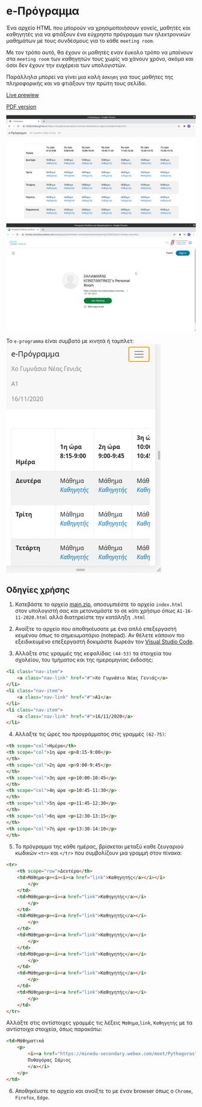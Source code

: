 # e-Πρόγραμμα
Ένα αρχείο HTML που μπορούν να χρησιμοποιήσουν γονείς, μαθητές και καθηγητές για να φτιάξουν ένα εύχρηστο πρόγραμμα των ηλεκτρονικών μαθημάτων με τους συνδέσμους για το κάθε `meeting room`.

Με τον τρόπο αυτό, θα έχουν οι μαθητές εναν έυκολο τρόπο να μπαίνουν στα `meeting room` των καθηγητών τους χωρίς να χάνουν χρόνο, ακόμα και όσοι δεν έχουν την ευχέρεια των υπολογιστών.

 Παράλληλα μπορεί να γίνει μια καλή `άσκηση` για τους μαθήτες της πληροφορικής και να φτιάξουν την πρώτη τους σελίδα.

 [Live prewiew](https://htmlpreview.github.io/?https://raw.githubusercontent.com/SpiralOutDotEu/e-programma/main/index_sample.html)

 [PDF version](https://github.com/SpiralOutDotEu/e-programma/blob/main/e-%CE%A0%CF%81%CF%8C%CE%B3%CF%81%CE%B1%CE%BC%CE%BC%CE%B1.pdf?raw=true)

![e-programma](https://github.com/SpiralOutDotEu/e-programma/blob/main/e-programma.png?raw=true)
![webex-sample](https://github.com/SpiralOutDotEu/e-programma/blob/main/webex-sample.jpg?raw=true)

To `e-programma` είναι συμβατό με κινητά ή ταμπλετ:
![mobile](https://github.com/SpiralOutDotEu/e-programma/blob/main/e-programma-mobile.png?raw=true)

## Οδηγίες χρήσης

1. Κατεβάστε το αρχείο [main.zip](https://github.com/SpiralOutDotEu/e-programma/archive/main.zip), αποσυμπιέστε το αρχείο `index.html` στον υπολογιστή σας και μετονομάστε το σε κάτι χρήσιμο όπως `A1-16-11-2020.html` αλλά διατηρείστε την κατάληξη `.html`

2. Ανοίξτε το αρχείο που αποθηκέυσατε με ένα απλό επεξεργαστή κειμένου όπως το σημειωματάριο (notepad). Αν θέλετε κάποιον πιο εξειδικευμένο επεξεργαστή δοκιμάστε δωρεάν τον [Visual Studio Code](https://code.visualstudio.com/).

3. Αλλάξτε στις γραμμές της κεφαλίδας `(44-53)` τα στοιχεία του σχολείου, του τμήματος και της ημερομηνίας έκδοσης:
```html
<li class="nav-item">
    <a class="nav-link" href="#">Xο Γυμνάσιο Νέας Γενιάς</a>
</li>
<li class="nav-item">
    <a class="nav-link" href="#">Α1</a>
</li>
<li class="nav-item">
    <a class="nav-link" href="#">16/11/2020</a>
</li>
```
4. Αλλάξτε τις ώρες του προγράμματος στις γραμμές `(62-75)`:
```html
<th scope="col">Ημέρα</th>
<th scope="col">1η ώρα <p>8:15-9:00</p>
</th>
<th scope="col">2η ώρα <p>9:00-9:45</p>
</th>
<th scope="col">3η ώρα <p>10:00-10:45</p>
</th>
<th scope="col">4η ώρα <p>10:45-11:30</p>
</th>
<th scope="col">5η ώρα <p>11:45-12:30</p>
</th>
<th scope="col">6η ώρα <p>12:30-13:15</p>
</th>
<th scope="col">7η ώρα <p>13:30-14:10</p>
</th>
```

5. Το πρόγραμμα της κάθε ημέρας, βρίσκεται μεταξύ καθε ζευγαριού κωδικών `<tr>` και `</tr>` που συμβολίζουν μια γραμμή στον πίνακα: 
```html
<tr>
    <th scope="row">Δευτέρα</th>
    <td>Μάθημα<p><i><i><a href="link">Καθηγητής</a></i></i>
        </p>
    </td>
    <td>Μάθημα<p><i><a href="link">Καθηγητής</a></i>
        </p>
    </td>
    <td>Μάθημα<p><i><a href="link">Καθηγητής</a></i>
        </p>
    </td>
    <td>Μάθημα<p><i><a href="link">Καθηγητής</a></i>
        </p>
    </td>
    <td>Μάθημα<p><i><a href="link">Καθηγητής</a></i>
        </p>
    </td>
    <td>Μάθημα<p><i><a href="link">Καθηγητής</a></i>
        </p>
    </td>
    <td>Μάθημα<p><i><a href="link">Καθηγητής</a></i>
        </p>
    </td>
</tr>
```
Αλλάξτε στις αντίστοιχες γραμμές τις λέξεις `Μαθημα`,`link`, `Καθηγητής` με τα αντίστοιχα στοιχεία, όπως παρακάτω:
```html
<td>Μάθηματικά
    <p>
        <i><a href="https://minedu-secondary.webex.com/meet/Pythagoras">
        Πυθαγόρας Σάμιος
        </a></i>
    </p>
</td>
```
6. Αποθηκέυστε το αρχείο και ανοίξτε το με έναν browser όπως ο `Chrome`, `Firefox`, `Edge`.



